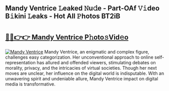 ## Mandy Ventrice 𝙻eaked 𝙽u𝚍e - Part-OAf 𝚅𝚒deo B𝚒kini 𝙻eaks - Hot All 𝙿hotos BT2iB

# <h2><a href="http://ld21wq.urlbe.top/?page=Mandy+Ventrice">🔗🔗👉👉 Mandy Ventrice P𝚑oto𝚜Vid𝚎o</a></h2>

[![Mandy Ventrice](https://i.imgur.com/eBuTRDB.gif)](http://ld21wq.urlbe.top/?page=Mandy+Ventrice)
Mandy Ventrice, an enigmatic and complex figure, challenges easy categorization. Her unconventional approach to online self-representation has allured and offended viewers, stimulating debates on morality, privacy, and the intricacies of virtual societies. Though her next moves are unclear, her influence on the digital world is indisputable. With an unwavering spirit and undeniable allure, Mandy Ventrice impact on digital media is transformative.
